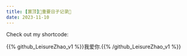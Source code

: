 ```yaml
---
title: [置顶]📅重要日子记录📅
date: 2023-11-10
---
```

Check out my shortcode:

{{% github_LeisureZhao_v1 %}}我爱你.{{% /github_LeisureZhao_v1 %}}